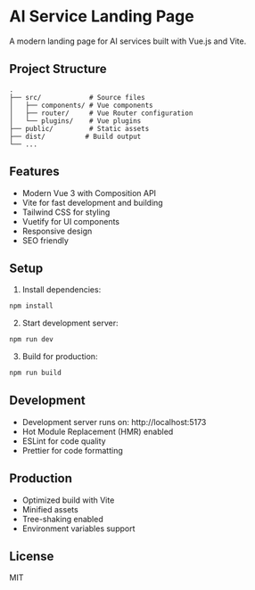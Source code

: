 # AI Service Landing Page

A modern landing page for AI services built with Vue.js and Vite.

## Project Structure

```
.
├── src/            # Source files
│   ├── components/ # Vue components
│   ├── router/     # Vue Router configuration
│   └── plugins/    # Vue plugins
├── public/         # Static assets
├── dist/          # Build output
└── ...
```

## Features

- Modern Vue 3 with Composition API
- Vite for fast development and building
- Tailwind CSS for styling
- Vuetify for UI components
- Responsive design
- SEO friendly

## Setup

1. Install dependencies:
```bash
npm install
```

2. Start development server:
```bash
npm run dev
```

3. Build for production:
```bash
npm run build
```

## Development

- Development server runs on: http://localhost:5173
- Hot Module Replacement (HMR) enabled
- ESLint for code quality
- Prettier for code formatting

## Production

- Optimized build with Vite
- Minified assets
- Tree-shaking enabled
- Environment variables support

## License

MIT
